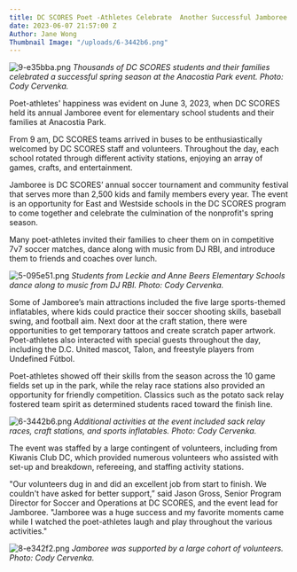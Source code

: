 ```yaml
---
title: DC SCORES Poet -Athletes Celebrate  Another Successful Jamboree
date: 2023-06-07 21:57:00 Z
Author: Jane Wong
Thumbnail Image: "/uploads/6-3442b6.png"
---
```


![9-e35bba.png](/uploads/9-e35bba.png)
*Thousands of DC SCORES students and their families celebrated a successful spring season at the Anacostia Park event. Photo: Cody Cervenka.*


Poet-athletes' happiness was evident on June 3, 2023, when DC SCORES held its annual Jamboree event for elementary school students and their families at Anacostia Park.

From 9 am, DC SCORES teams arrived in buses to be enthusiastically welcomed by DC SCORES staff and volunteers. Throughout the day, each school rotated through different activity stations, enjoying an array of games, crafts, and entertainment. 

Jamboree is DC SCORES’ annual soccer tournament and community festival that serves more than 2,500 kids and family members every year. The event is an opportunity for East and Westside schools in the DC SCORES program to come together and celebrate the culmination of the nonprofit's spring season. 

Many poet-athletes invited their families to cheer them on in competitive 7v7 soccer matches, dance along with music from DJ RBI, and introduce them to friends and coaches over lunch.

![5-095e51.png](/uploads/5-095e51.png)
*Students from Leckie and Anne Beers Elementary Schools dance along to music from DJ RBI. Photo: Cody Cervenka.*

Some of Jamboree’s main attractions included the five large sports-themed inflatables, where kids could practice their soccer shooting skills, baseball swing, and football aim. Next door at the craft station, there were opportunities to get temporary tattoos and create scratch paper artwork. Poet-athletes also interacted with special guests throughout the day, including the D.C. United mascot, Talon, and freestyle players from Undefined Fútbol.

Poet-athletes showed off their skills from the season across the 10 game fields set up in the park, while the relay race stations also provided an opportunity for friendly competition. Classics such as the potato sack relay fostered team spirit as determined students raced toward the finish line.

![6-3442b6.png](/uploads/6-3442b6.png)
*Additional activities at the event included sack relay races, craft stations, and sports inflatables. Photo: Cody Cervenka.*   

The event was staffed by a large contingent of volunteers, including from Kiwanis Club DC, which provided numerous volunteers who assisted with set-up and breakdown, refereeing, and staffing activity stations.

"Our volunteers dug in and did an excellent job from start to finish. We couldn't have asked for better support,” said Jason Gross, Senior Program Director for Soccer and Operations at DC SCORES, and the event lead for Jamboree. "Jamboree was a huge success and my favorite moments came while I watched the poet-athletes laugh and play throughout the various activities."

![8-e342f2.png](/uploads/8-e342f2.png)
*Jamboree was supported by a large cohort of volunteers. Photo: Cody Cervenka.* 